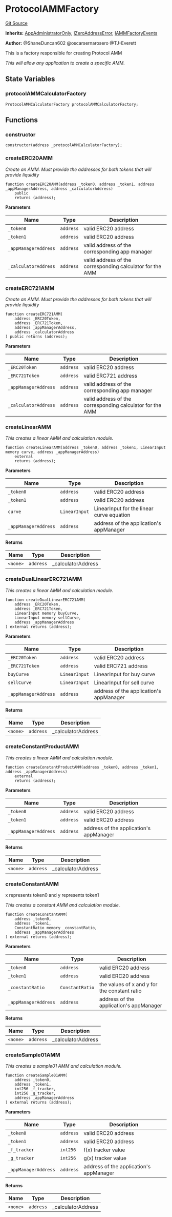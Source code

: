 # ProtocolAMMFactory
[Git Source](https://github.com/thrackle-io/tron/blob/ee06788a23623ed28309de5232eaff934d34a0fe/src/client/liquidity/ProtocolAMMFactory.sol)

**Inherits:**
[AppAdministratorOnly](/src/protocol/economic/AppAdministratorOnly.sol/contract.AppAdministratorOnly.md), [IZeroAddressError](/src/common/IErrors.sol/interface.IZeroAddressError.md), [IAMMFactoryEvents](/src/common/IEvents.sol/interface.IAMMFactoryEvents.md)

**Author:**
@ShaneDuncan602 @oscarsernarosero @TJ-Everett

This is a factory responsible for creating Protocol AMM

*This will allow any application to create a specific AMM.*


## State Variables
### protocolAMMCalculatorFactory

```solidity
ProtocolAMMCalculatorFactory protocolAMMCalculatorFactory;
```


## Functions
### constructor


```solidity
constructor(address _protocolAMMCalculatorFactory);
```

### createERC20AMM

*Create an AMM. Must provide the addresses for both tokens that will provide liquidity*


```solidity
function createERC20AMM(address _token0, address _token1, address _appManagerAddress, address _calculatorAddress)
    public
    returns (address);
```
**Parameters**

|Name|Type|Description|
|----|----|-----------|
|`_token0`|`address`|valid ERC20 address|
|`_token1`|`address`|valid ERC20 address|
|`_appManagerAddress`|`address`|valid address of the corresponding app manager|
|`_calculatorAddress`|`address`|valid address of the corresponding calculator for the AMM|


### createERC721AMM

*Create an AMM. Must provide the addresses for both tokens that will provide liquidity*


```solidity
function createERC721AMM(
    address _ERC20Token,
    address _ERC721Token,
    address _appManagerAddress,
    address _calculatorAddress
) public returns (address);
```
**Parameters**

|Name|Type|Description|
|----|----|-----------|
|`_ERC20Token`|`address`|valid ERC20 address|
|`_ERC721Token`|`address`|valid ERC721 address|
|`_appManagerAddress`|`address`|valid address of the corresponding app manager|
|`_calculatorAddress`|`address`|valid address of the corresponding calculator for the AMM|


### createLinearAMM

*This creates a linear AMM and calculation module.*


```solidity
function createLinearAMM(address _token0, address _token1, LinearInput memory curve, address _appManagerAddress)
    external
    returns (address);
```
**Parameters**

|Name|Type|Description|
|----|----|-----------|
|`_token0`|`address`|valid ERC20 address|
|`_token1`|`address`|valid ERC20 address|
|`curve`|`LinearInput`|LinearInput for the linear curve equation|
|`_appManagerAddress`|`address`|address of the application's appManager|

**Returns**

|Name|Type|Description|
|----|----|-----------|
|`<none>`|`address`|_calculatorAddress|


### createDualLinearERC721AMM

*This creates a linear AMM and calculation module.*


```solidity
function createDualLinearERC721AMM(
    address _ERC20Token,
    address _ERC721Token,
    LinearInput memory buyCurve,
    LinearInput memory sellCurve,
    address _appManagerAddress
) external returns (address);
```
**Parameters**

|Name|Type|Description|
|----|----|-----------|
|`_ERC20Token`|`address`|valid ERC20 address|
|`_ERC721Token`|`address`|valid ERC721 address|
|`buyCurve`|`LinearInput`|LinearInput for buy curve|
|`sellCurve`|`LinearInput`|LinearInput for sell curve|
|`_appManagerAddress`|`address`|address of the application's appManager|

**Returns**

|Name|Type|Description|
|----|----|-----------|
|`<none>`|`address`|_calculatorAddress|


### createConstantProductAMM

*This creates a linear AMM and calculation module.*


```solidity
function createConstantProductAMM(address _token0, address _token1, address _appManagerAddress)
    external
    returns (address);
```
**Parameters**

|Name|Type|Description|
|----|----|-----------|
|`_token0`|`address`|valid ERC20 address|
|`_token1`|`address`|valid ERC20 address|
|`_appManagerAddress`|`address`|address of the application's appManager|

**Returns**

|Name|Type|Description|
|----|----|-----------|
|`<none>`|`address`|_calculatorAddress|


### createConstantAMM

x represents token0 and y represents token1

*This creates a constant AMM and calculation module.*


```solidity
function createConstantAMM(
    address _token0,
    address _token1,
    ConstantRatio memory _constantRatio,
    address _appManagerAddress
) external returns (address);
```
**Parameters**

|Name|Type|Description|
|----|----|-----------|
|`_token0`|`address`|valid ERC20 address|
|`_token1`|`address`|valid ERC20 address|
|`_constantRatio`|`ConstantRatio`|the values of x and y for the constant ratio|
|`_appManagerAddress`|`address`|address of the application's appManager|

**Returns**

|Name|Type|Description|
|----|----|-----------|
|`<none>`|`address`|_calculatorAddress|


### createSample01AMM

*This creates a sample01 AMM and calculation module.*


```solidity
function createSample01AMM(
    address _token0,
    address _token1,
    int256 _f_tracker,
    int256 _g_tracker,
    address _appManagerAddress
) external returns (address);
```
**Parameters**

|Name|Type|Description|
|----|----|-----------|
|`_token0`|`address`|valid ERC20 address|
|`_token1`|`address`|valid ERC20 address|
|`_f_tracker`|`int256`|f(x) tracker value|
|`_g_tracker`|`int256`|g(x) tracker value|
|`_appManagerAddress`|`address`|address of the application's appManager|

**Returns**

|Name|Type|Description|
|----|----|-----------|
|`<none>`|`address`|_calculatorAddress|


